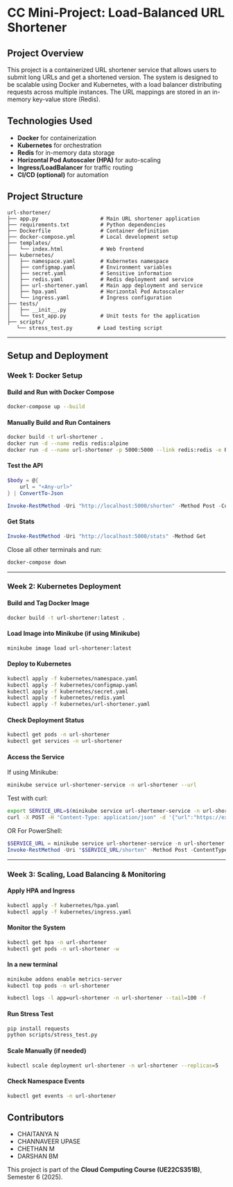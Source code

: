 # CC Mini-Project: Load-Balanced URL Shortener 

## Project Overview  
This project is a containerized URL shortener service that allows users to submit long URLs and get a shortened version. The system is designed to be scalable using Docker and Kubernetes, with a load balancer distributing requests across multiple instances. The URL mappings are stored in an in-memory key-value store (Redis).

## Technologies Used  
- **Docker** for containerization  
- **Kubernetes** for orchestration  
- **Redis** for in-memory data storage  
- **Horizontal Pod Autoscaler (HPA)** for auto-scaling  
- **Ingress/LoadBalancer** for traffic routing  
- **CI/CD (optional)** for automation  

## Project Structure
```
url-shortener/
├── app.py                    # Main URL shortener application
├── requirements.txt          # Python dependencies
├── Dockerfile                # Container definition
├── docker-compose.yml        # Local development setup
├── templates/
│   └── index.html            # Web frontend
├── kubernetes/
│   ├── namespace.yaml        # Kubernetes namespace
│   ├── configmap.yaml        # Environment variables
│   ├── secret.yaml           # Sensitive information
│   ├── redis.yaml            # Redis deployment and service
│   ├── url-shortener.yaml    # Main app deployment and service
│   ├── hpa.yaml              # Horizontal Pod Autoscaler
│   └── ingress.yaml          # Ingress configuration
├── tests/
│   ├── __init__.py
│   └── test_app.py           # Unit tests for the application
├── scripts/
   └── stress_test.py        # Load testing script

```

---

## Setup and Deployment

### Week 1: Docker Setup  
#### Build and Run with Docker Compose
```sh
docker-compose up --build
```

#### Manually Build and Run Containers
```sh
docker build -t url-shortener .
docker run -d --name redis redis:alpine
docker run -d --name url-shortener -p 5000:5000 --link redis:redis -e REDIS_HOST=redis url-shortener
```

#### Test the API
```powershell
$body = @{
    url = "<Any-url>"
} | ConvertTo-Json

Invoke-RestMethod -Uri "http://localhost:5000/shorten" -Method Post -ContentType "application/json" -Body $body
```

#### Get Stats
```powershell
Invoke-RestMethod -Uri "http://localhost:5000/stats" -Method Get
```

Close all other terminals and run:
```sh
docker-compose down
```

---

### Week 2: Kubernetes Deployment  
#### Build and Tag Docker Image
```sh
docker build -t url-shortener:latest .
```

#### Load Image into Minikube (if using Minikube)
```sh
minikube image load url-shortener:latest
```

#### Deploy to Kubernetes
```sh
kubectl apply -f kubernetes/namespace.yaml
kubectl apply -f kubernetes/configmap.yaml
kubectl apply -f kubernetes/secret.yaml
kubectl apply -f kubernetes/redis.yaml
kubectl apply -f kubernetes/url-shortener.yaml
```

#### Check Deployment Status
```sh
kubectl get pods -n url-shortener
kubectl get services -n url-shortener
```

#### Access the Service  
If using Minikube:
```sh
minikube service url-shortener-service -n url-shortener --url
```

Test with curl:
```sh
export SERVICE_URL=$(minikube service url-shortener-service -n url-shortener --url)
curl -X POST -H "Content-Type: application/json" -d '{"url":"https://example.com/very/long/url"}' $SERVICE_URL/shorten
```

OR For PowerShell:
```powershell
$SERVICE_URL = minikube service url-shortener-service -n url-shortener --url
Invoke-RestMethod -Uri "$SERVICE_URL/shorten" -Method Post -ContentType "application/json" -Body '{"url":"https://example.com/very/long/url"}'
```

---

### Week 3: Scaling, Load Balancing & Monitoring  
#### Apply HPA and Ingress
```sh
kubectl apply -f kubernetes/hpa.yaml
kubectl apply -f kubernetes/ingress.yaml
```

#### Monitor the System
```sh
kubectl get hpa -n url-shortener
kubectl get pods -n url-shortener -w
```

#### In a new terminal
```sh
minikube addons enable metrics-server
kubectl top pods -n url-shortener
```

```sh
kubectl logs -l app=url-shortener -n url-shortener --tail=100 -f
```

#### Run Stress Test
```sh
pip install requests
python scripts/stress_test.py
```

#### Scale Manually (if needed)
```sh
kubectl scale deployment url-shortener -n url-shortener --replicas=5
```

#### Check Namespace Events
```sh
kubectl get events -n url-shortener
```


## Contributors  
- CHAITANYA N  
- CHANNAVEER UPASE  
- CHETHAN M  
- DARSHAN BM  

This project is part of the **Cloud Computing Course (UE22CS351B)**, Semester 6 (2025).

